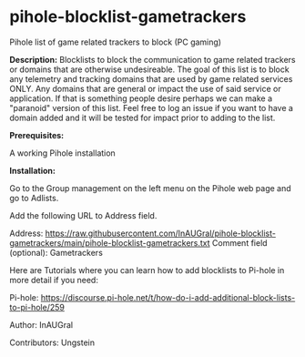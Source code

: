 # pihole-blocklist-gametrackers
Pihole list of game related trackers to block (PC gaming)

**Description:**
Blocklists to block the communication to game related trackers or domains that are otherwise undesireable.
The goal of this list is to block any telemetry and tracking domains that are used by game related services ONLY. Any domains that are general or impact the use of said service or application. If that is something people desire perhaps we can make a "paranoid" version of this list.
Feel free to log an issue if you want to have a domain added and it will be tested for impact prior to adding to the list.


**Prerequisites:**

A working Pihole installation

**Installation:**

Go to the Group management on the left menu on the Pihole web page and go to Adlists.

Add the following URL to Address field.

Address: https://raw.githubusercontent.com/InAUGral/pihole-blocklist-gametrackers/main/pihole-blocklist-gametrackers.txt
Comment field (optional): Gametrackers

Here are Tutorials where you can learn how to add blocklists to  Pi-hole in more detail if you need:

Pi-hole: https://discourse.pi-hole.net/t/how-do-i-add-additional-block-lists-to-pi-hole/259

Author:
InAUGral

Contributors:
Ungstein
